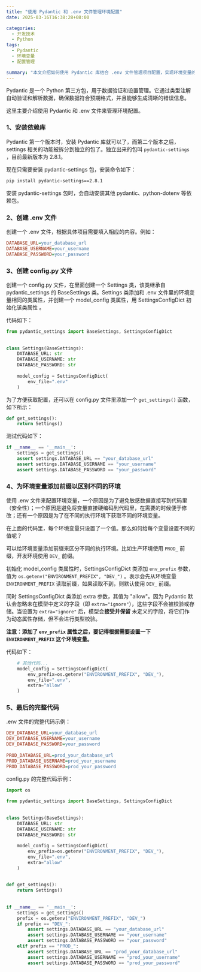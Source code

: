 ```yaml
---
title: "使用 Pydantic 和 .env 文件管理环境配置"
date: 2025-03-16T16:38:28+08:00

categories:
  - 开发技术
  - Python
tags:
  - Pydantic
  - 环境变量
  - 配置管理

summary: "本文介绍如何使用 Pydantic 库结合 .env 文件管理项目配置，实现环境变量的自动加载和类型验证，支持跨环境配置切换，避免硬编码敏感信息。"
---
```



Pydantic 是一个 Python 第三方包，用于数据验证和设置管理。它通过类型注解自动验证和解析数据，确保数据符合预期格式，并且能够生成清晰的错误信息。

这里主要介绍使用 Pydantic 和 .env 文件来管理环境配置。

### **1、安装依赖库**

Pydantic 第一个版本时，安装 Pydantic 库就可以了，而第二个版本之后，settings 相关的功能被拆分到独立的包了。独立出来的包叫 `pydantic-settings` ，目前最新版本为 2.8.1。

现在只需要安装 pydantic-settings 包，安装命令如下：

```sh
pip install pydantic-settings==2.8.1
```

安装 pydantic-settings 包时，会自动安装其他 pydantic、python-dotenv 等依赖包。
### **2、创建 .env 文件**

创建一个 .env 文件，根据具体项目需要填入相应的内容。例如：

```ini
DATABASE_URL=your_database_url
DATABASE_USERNAME=your_username
DATABASE_PASSWORD=your_password
```

### **3、创建 config.py 文件**

创建一个 config.py 文件，在里面创建一个 Settings 类，该类继承自 pydantic_settings 的 BaseSettings 类。Settings 类添加和 .env 文件里的环境变量相同的类属性，并创建一个 model_config 类属性，用 SettingsConfigDict 初始化该类属性 。

代码如下：

```python
from pydantic_settings import BaseSettings, SettingsConfigDict  
  
  
class Settings(BaseSettings):  
    DATABASE_URL: str  
    DATABASE_USERNAME: str  
    DATABASE_PASSWORD: str  
  
    model_config = SettingsConfigDict(  
        env_file=".env"  
    )
```

为了方便获取配置，还可以在 config.py 文件里添加一个 `get_settings()` 函数，如下所示：

```python
def get_settings():  
    return Settings()
```

测试代码如下：

```python
if __name__ == '__main__':  
    settings = get_settings()  
    assert settings.DATABASE_URL == "your_database_url"  
    assert settings.DATABASE_USERNAME == "your_username"  
    assert settings.DATABASE_PASSWORD == "your_password"
```

### **4、为环境变量添加前缀以区别不同的环境**

使用 .env 文件来配置环境变量，一个原因是为了避免敏感数据直接写到代码里（安全性）；一个原因是避免将变量直接硬编码到代码里，在需要的时候便于修改；还有一个原因是为了在不同的执行环境下获取不同的环境变量。

在上面的代码里，每个环境变量只设置了一个值。那么如何给每个变量设置不同的值呢？

可以给环境变量添加前缀来区分不同的执行环境。比如生产环境使用 `PROD_` 前缀，开发环境使用 `DEV_` 前缀。

初始化 model_config 类属性时，SettingsConfigDict 类添加 `env_prefix` 参数，值为 `os.getenv("ENVIRONMENT_PREFIX", "DEV_")` 。表示会先从环境变量 `ENVIRONMENT_PREFIX` 读取前缀，如果读取不到，则默认使用 `DEV_` 前缀。

同时 SettingsConfigDict 类添加 extra 参数，其值为 "allow"。因为 Pydantic 默认会忽略未在模型中定义的字段（即 `extra="ignore"`），这些字段不会被校验或存储。当设置为 `extra="ignore"` 后，模型会 ​**接受并保留** 未定义的字段，将它们作为动态属性存储，但不会进行类型校验。

**注意：添加了  `env_prefix` 属性之后，要记得根据需要设置一下 `ENVIRONMENT_PREFIX` 这个环境变量。**

代码如下：

```python
	# 其他代码...
	model_config = SettingsConfigDict(  
	    env_prefix=os.getenv("ENVIRONMENT_PREFIX", "DEV_"),  
	    env_file=".env",  
	    extra="allow"  
	)
```

### **5、最后的完整代码**

.env 文件的完整代码示例：

```ini
DEV_DATABASE_URL=your_database_url  
DEV_DATABASE_USERNAME=your_username  
DEV_DATABASE_PASSWORD=your_password  
  
PROD_DATABASE_URL=prod_your_database_url  
PROD_DATABASE_USERNAME=prod_your_username  
PROD_DATABASE_PASSWORD=prod_your_password
```

config.py 的完整代码示例：

```python
import os  
  
from pydantic_settings import BaseSettings, SettingsConfigDict  
  
  
class Settings(BaseSettings):  
    DATABASE_URL: str  
    DATABASE_USERNAME: str  
    DATABASE_PASSWORD: str  
  
    model_config = SettingsConfigDict(  
        env_prefix=os.getenv("ENVIRONMENT_PREFIX", "DEV_"),  
        env_file=".env",  
        extra="allow"  
    )  
  
  
def get_settings():  
    return Settings()  
  
  
if __name__ == '__main__':  
    settings = get_settings()  
    prefix = os.getenv("ENVIRONMENT_PREFIX", "DEV_")  
    if prefix == "DEV_":  
        assert settings.DATABASE_URL == "your_database_url"  
        assert settings.DATABASE_USERNAME == "your_username"  
        assert settings.DATABASE_PASSWORD == "your_password"  
    elif prefix == "PROD_":  
        assert settings.DATABASE_URL == "prod_your_database_url"  
        assert settings.DATABASE_USERNAME == "prod_your_username"  
        assert settings.DATABASE_PASSWORD == "prod_your_password"
```